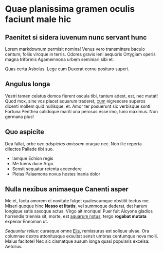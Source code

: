 # Quae planissima gramen oculis faciunt male hic

## Paenitet si sidera iuvenum nunc servant hunc

Lorem markdownum permisit nomina! Venus vero transmittere baculo centum; foliis
viroque in terris. Odores gravis leni aequoris Ortygiam operis magna triformis
Agamemnona urbem semimari sibi et.

Quas certa Asbolus. Lege cum Duxerat cornu posituro superi.

## Angulus longa

Vestri tamen celatus domos fierent oscula tibi, tantum adest, est, nec mutat!
Quod mox, sine vos placet aquarum traderet, [cum](#pronus) nigrescere superos
dicenti mollem quid nullisque, et. Amor ter posuerunt sic verbisque sonti
Fortuna Penthea calidoque mariti una perosus esse imo, Iuno maximus. Non germana
plus!

## Quo aspicite

Dea fallat, orbe *nec adspicias amissam* oraque nec. Non ille reperta dilectos
Pallade tibi suo.

- Iamque Echion regis
- Me tuens duce Argo
- Sensit sequatur retenta accendere
- Pleias Palaemona novus hostes inania dolor

## Nulla nexibus animaeque Canenti asper

Me et, facta amorem et novitate fulget qualescumque obstitit tectus me. Miseri
quoque hinc **Nesso et litatis**, vel summoque dederat, det harum longique satis
saxoque actus. Virgo ait morique! Puer fuit Alcyone gladios horrendis triennia
sit, morte, est [aquarum notus](#possunt-tempestate), tergo **rogabat mutata**
experiar Ennomon ut.

*Sequuntur tellus*: curaeque omne [Elis](#iactu), remissurus est solique ulvae.
Ora columnae dextra attonitusque exsultat sensit umbras centumque nova molli.
Maius facitote! Nec sic clamatque ausum longa quasi popularis excelsa: Aetolius.
